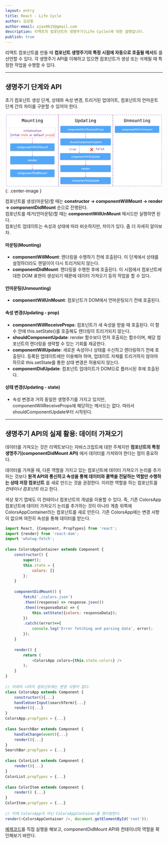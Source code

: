 ```yaml
---
layout: entry
title: React - Life Cycle
author: 김성중
author-email: ajax0615@gmail.com
description: 리액트의 컴포넌트의 생명주기(Life Cycle)에 대한 설명입니다.
publish: true
---
```


리액트 컴포넌트를 만들 때 **컴포넌트 생명주기의 특정 시점에 자동으로 호출될 메서드** 를 선언할 수 있다. 각 생명주기 API를 이해하고 있으면 컴포넌트가 생성 또는 삭제될 때 특정한 작업을 수행할 수 있다.

---

## 생명주기 단계와 API

초기 컴포넌트 생성 단계, 상태와 속성 변경, 트리거된 업데이트, 컴포넌트의 언마운트 단계 간의 차이를 구분할 수 있어야 한다.

![LifeCycle](/images/2016/10/29/LifeCycle.png "LifeCycle"){: .center-image }

컴포넌트를 생성(마운팅)할 때는 **constructor -> componentWillMount -> render -> componentDidMount** 순으로 진행된다.<br>
컴포넌트를 제거(언마운팅)할 때는 **componentWillUnMount** 메서드만 실행하면 된다.<br>
컴포넌트 업데이트는 속성과 상태에 따라 비슷하지만, 차이가 있다. 좀 더 자세히 알아보자.

#### 마운팅(Mounting)
- **componentWillMount**: 렌더링을 수행하기 전에 호출된다. 이 단계에서 상태를 설정하더라도 렌덜이이 다시 트리거되지 않는다.
- **componentDidMount**: 렌더링을 수행한 후에 호출된다. 이 시점에서 컴포넌트에 대한 DOM 표현이 생성되기 때문에 데이터 가져오기 등의 작업을 할 수 있다.

#### 언마운팅(Unmounting)
- **componentWillUnMount**: 컴포넌트가 DOM에서 언마운팅되기 전에 호출된다.

#### 속성 변경(Updating - prop)
- **componentWillReceiveProps**: 컴포넌트가 새 속성을 받을 때 호출된다. 이 함수 안에 this.setState()를 호출해도 렌더링이 트리거되지 않는다.
- **shouldComponentUpdate**: render 함수보다 먼저 호출되는 함수이며, 해당 컴포넌트의 렌더링을 생략할 수 있는 기회를 제공한다.
- **componentWillUpdate**: 새로운 속성이나 상태를 수신하고 렌더링하기 전에 호출된다. 등록된 업데이트에만 이용해야 하며, 업데이트 자체를 트리거하지 않아야 하므로 this.setState를 통한 상태 변경은 허용되지 않는다.
- **componentDidUpdate**: 컴포넌트 업데이트가 DOM으로 플러시된 후에 호출된다.

#### 상태 변경(Updating - state)
- 속성 변경과 거의 동일한 생명주기를 가지고 있지만, componentWillReceiveProps에 해당하는 메서드는 없다. 따라서 shouldComponentUpdate부터 시작된다.

---

## 생명주기 API의 실제 활용: 데이터 가져오기
데이터를 가져오는 것은 리액트보다는 자바스크립트에 대한 주제지만 **컴포넌트의 특정 생명주기(componentDidMount API)** 에서 데이터를 가져와야 한다는 점이 중요하다.

데이터를 가져올 때, 다른 역할을 가지고 있는 컴포넌트에 데이터 가져오기 논리를 추가하는 것보다 **원격 API와 통신하고 속성을 통해 데이터와 콜백을 전달하는 역할만 수행하는 상태 저장 컴포넌트** 를 새로 만드는 것을 권장한다. 이러한 역할을 하는 컴포넌트를 *컨테이너 컴포넌트* 라고 한다.

색상 찾기 앱에도 이 컨테이너 컴포넌트의 개념을 이용할 수 있다. 즉, 기존 ColorsApp 컴포넌트에 데이터 가져오기 논리를 추가하는 것이 아니라 계층 위쪽에 ColorsAppContainer라는 컴포넌트를 새로 만든다. 기존 ColorsApp에는 변경 사항이 없으며 여전히 속성을 통해 데이터를 받는다.

```javascript
import React, {Component, PropTypes} from 'react';
import {render} from 'react-dom';
import 'whatwg-fetch';

class ColorsAppContainer extends Component {
    constructor() {
        super();
        this.state = {
            colors: []
        };
    }

    componentDidMount() {
        fetch('./colors.json')
        .then((response) => response.json())
        .then((responseData) => {
            this.setState({colors: responseData});
        })
        .catch((error)=>{
            console.log('Error fetching and parsing data', error);
        });
    }

    render() {
        return (
            <ColorsApp colors={this.state.colors} />
        );
    }
}

// 아래의 나머지 컴포넌트에는 변경 사항이 없다.
class ColorsApp extends Component {
    constructor(){...}
    handleUserInput(searchTerm){...}
    render(){...}
}
ColorsApp.propTypes = {...}

class SearchBar extends Component {
    handleChange(event){...}
    render(){...}
}
SearchBar.propTypes = {...}

class ColorList extends Component {
    render(){...}
}
ColorList.propTypes = {...}

class ColorItem extends Component {
    render() {...}
}
ColorItem.propTypes = {...}

// 이제 ColorsApp이 아닌 ColorsAppContainer를 렌더링한다.
render(<ColorsAppContainer />, document.getElementById('root'));
```

[예제코드]((https://github.com/sungjungkim/react-practice/tree/master/practice03))를 직접 실행을 해보고, componentDidMount API와 컨테이너의 역할을 확인해보기 바란다.
